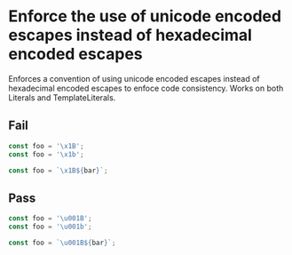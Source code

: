 # Enforce the use of unicode encoded escapes instead of hexadecimal encoded escapes

Enforces a convention of using unicode encoded escapes instead of hexadecimal encoded escapes to enfoce code consistency. Works on both Literals and TemplateLiterals.

## Fail

```js
const foo = '\x1B';
const foo = '\x1b';
```

```js
const foo = `\x1B${bar}`;
```

## Pass

```js
const foo = '\u001B';
const foo = '\u001b';
```

```js
const foo = `\u001B${bar}`;
```
